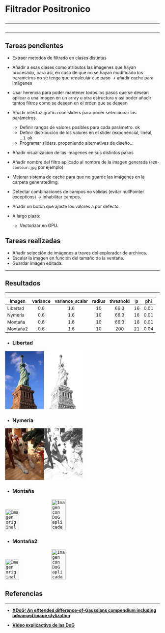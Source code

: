 Filtrador Positronico
======

## 

------

## 

------

## Tareas pendientes

* Extraer metodos de filtrado en clases distintas
* Añadir a esas clases como atributos las imagenes que hayan procesado, para asi, en caso de que no se hayan modificado los parametros no se tenga que recalcular ese paso -> añadir cache para imágenes
* Usar herencia para poder mantener todos los pasos que se desean aplicar a una imagen en un array u otra estructura y asi poder añadir tantos filtros como se deseen en el orden que se deseen 
* Añadir interfaz gráfica con sliders para poder seleccionar los parámetros.
    * Definir rangos de valores posibles para cada parámetro. ok
    * Definir distribución de los valores en el slider (exponencial, lineal, ...). ok
    * Programar sliders. proponiendo alternativas de diseño...
* Añadir visualizacion de las imagenes en sus distintos pasos
* Añadir nombre del filtro aplicado al nombre de la imagen generada (`420-contour.jpg` por ejemplo)
* Mejorar sistema de cache para que no guarde las imágenes en la carpeta generatedImg.
* Detectar combinaciones de campos no válidas (evitar nullPointer exceptions) -> inhabilitar campos.
* Añadir un botón que ajuste los valores a por defecto.

* A largo plazo:
    * Vectorizar en GPU.


## Tareas realizadas
* Añadir selección de imágenes a traves del explorador de archivos.
* Escalar la imagen en función del tamaño de la ventana.
* Guardar imagen editada.


------

## Resultados

------

| Imagen        | variance      | variance_scalar   |  radius   | threshold | p     | phi   |
| ------------- |:-------------:| :-------------:   | :-----:   | :------:  |:-----:|:----: |
| Libertad        | 0.6           |1.6                |10         | 66.3      |  16    |  0.01    |
| Nymeria         | 0.6           |   1.6             |   10      |   66.3    |  16    |  0.01   |
| Montaña       | 0.6           |    1.6            |   10      |   66.3    |  16    |  0.01    |
| Montaña2       | 0.6           |    1.6            |   10      |   200    |  21    |  0.04    |

* ### Libertad

<kbd><img src="exampleImg/LibertadG2.jpg" title="Imagen original" width="25%" height="25%"></kbd><kbd><img src="exampleImg/LibertadDoG.jpg" title="Imagen con DoG aplicada" width="25%" height="25%"></kbd>

* ### Nymeria
<kbd><img src="exampleImg/NymeriaG2.jpg" title="Imagen original" width="25%" height="25%"></kbd><kbd><img src="exampleImg/NymeriaDoG.jpg" title="Imagen con DoG aplicada" width="25%" height="25%"></kbd>

* ### Montaña
<kbd><img src="exampleImg/MontañaG2.jpg" title="Imagen original" width="30%" height="30%"></kbd><kbd><img src="exampleImg/MontañaDoG.jpg" title="Imagen con DoG aplicada" width="30%" height="30%"></kbd>
* ### Montaña2
<kbd><img src="exampleImg/MontañaG2.jpg" title="Imagen original" width="30%" height="30%"></kbd><kbd><img src="exampleImg/Montaña2DoG.jpg" title="Imagen con DoG aplicada" width="30%" height="30%"></kbd>
 


## Referencias

------

* [**XDoG: An eXtended difference-of-Gaussians compendium
including advanced image stylization**](https://users.cs.northwestern.edu/~sco590/winnemoeller-cag2012.pdf)  

* [**Video explicactivo de las DoG**](https://www.youtube.com/watch?v=5EuYKEvugLU&ab_channel=Acerola)



